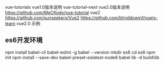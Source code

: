 


vue-tutorials   vue1.0版本说明
vue-tutorial-next vue2.0版本说明 https://github.com/MeCKodo/vue-tutorial
vue2 https://github.com/sunseekers/Vue2 
https://github.com/bhnddowinf/vuejs-learn  vue2.0 示例



## es6开发环境
npm install babel-cli babel-eslint -g
babel --version
mkdir es6
cd es6
npm init
npm install --save-dev babel-preset-eslatest-node6
babel lib -d build\lib